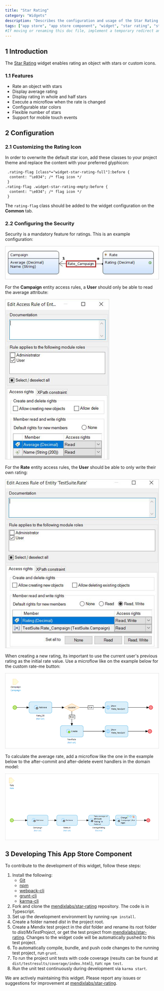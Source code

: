 ```yaml
---
title: "Star Rating"
category: "Widgets"
description: "Describes the configuration and usage of the Star Rating widget, which is available in the Mendix App Store."
tags: ["app store", "app store component", "widget", "star rating", "star", "glyphicon", "platform support"]
#If moving or renaming this doc file, implement a temporary redirect and let the respective team know they should update the URL in the product. See Mapping to Products for more details.
---
```


## 1 Introduction

The [Star Rating](https://appstore.home.mendix.com/link/app/54611/) widget enables rating an object with stars or custom icons.

### 1.1 Features

* Rate an object with stars
* Display average rating
* Display rating in whole and half stars
* Execute a microflow when the rate is changed
* Configurable star colors
* Flexible number of stars
* Support for mobile touch events

## 2 Configuration

### 2.1 Customizing the Rating Icon

In order to overwrite the default star icon, add these classes to your project theme and replace the content with your preferred glyphicon:

```
 .rating-flag [class*="widget-star-rating-full"]:before {
  content: "\e034"; /* flag icon */ 
 }
.rating-flag .widget-star-rating-empty:before {
  content: "\e034"; /* flag icon */
 }
```
The `rating-flag` class should be added to the widget configuration on the **Common** tab.

### 2.2 Configuring the Security

Security is a mandatory feature for ratings. This is an example configuration:

![](attachments/star-rating/star-rating1.png)

For the **Campaign** entity access rules, a **User** should only be able to read the average attribute:

![](attachments/star-rating/star-rating2.png)

For the **Rate** entity access rules, the **User** should be able to only write their own rating:

![](attachments/star-rating/star-rating3.png)

When creating a new rating, its important to use the current user's previous rating as the initial rate value. Use a microflow like on the example below for the custom rate-me button:

![Rate Me](attachments/star-rating/rate-me-microflow.png)

To calculate the average rate, add a microflow like the one in the example below to the after-commit and after-delete event handlers in the domain model:

![Calculate Average Rate](attachments/star-rating/calculate-average-rate.png)

## 3 Developing This App Store Component

To contribute to the development of this widget, follow these steps:

1. Install the following:
	* [Git](https://git-scm.com/book/en/v2/Getting-Started-Installing-Git)
	* [npm](https://www.npmjs.com/)
	* [webpack-cli](https://www.npmjs.com/package/webpack-cli)
	* [grunt-cli](https://github.com/gruntjs/grunt-cli)
	* [karma-cli](https://www.npmjs.com/package/karma-cli)
2. Fork and clone the [mendixlabs/star-rating]( https://github.com/mendixlabs/star-rating) repository. The code is in Typescript.
3. Set up the development environment by running `npm install`.
4. Create a folder named *dist* in the project root.
5. Create a Mendix test project in the *dist* folder and rename its root folder to *dist/MxTestProject*, or get the test project from [mendixlabs/star-rating](https://github.com/mendixlabs/star-rating/releases/latest). Changes to the widget code will be automatically pushed to this test project.
6. To automatically compile, bundle, and push code changes to the running test project, run `grunt`.
7. To run the project unit tests with code coverage (results can be found at `dist/testresults/coverage/index.html`), run: `npm test`.
8. Run the unit test continuously during development via `karma start`.

We are actively maintaining this widget. Please report any issues or suggestions for improvement at [mendixlabs/star-rating](https://github.com/mendixlabs/star-rating/issues).
